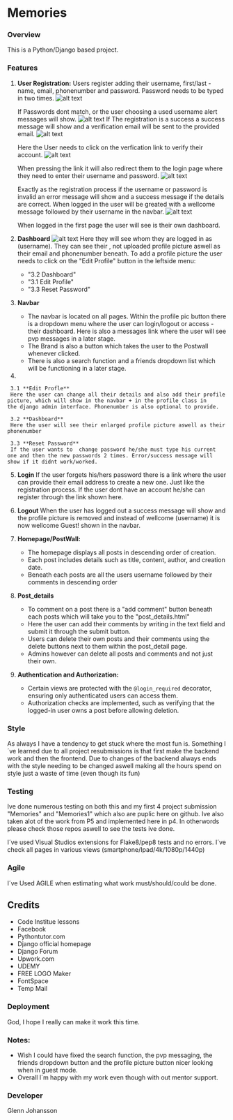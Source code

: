 # Memories

### Overview

This is a Python/Django based project. 

### Features

1. **User Registration:**
   Users register adding their username, first/last - name, email, phonenumber and password. Password needs to be typed in two times.
   ![alt text](image.png)


   If Passwords dont match, or the user choosing a used username alert messages will show.
   ![alt text](image-1.png)
   If The registration is a success a success message will show and a verification email will be sent to the provided email.
   ![alt text](image-2.png)
   
   Here the User needs to click on the verfication link to verify their account.
   ![alt text](image-3.png)
   
   When pressing the link it will also redirect them to the login page where they need to enter their username and password.
   ![alt text](image-4.png)
   
   Exactly as the registration process if the username or password is invalid an error message will show and a success message if the details are correct. When logged in the user will be greated with a wellcome message followed by their username in the navbar.
   ![alt text](image-5.png)
   
   When logged in the first page the user will see is their own dashboard. 
   

2. **Dashboard**
    ![alt text](image-6.png)
   Here they will see whom they are logged in as (username). They can see their , not uploaded profile picture aswell as their email and phonenumber beneath. To add a profile picture the user needs to click on the "Edit Profile" button in the leftside menu: 

   * "3.2 Dashboard"
   * "3.1 Edit Profile"
   * "3.3 Reset Password"

2. **Navbar**
   - The navbar is located on all pages. Within the profile pic button there is a dropdown menu where the user can login/logout or access -      their dashboard. Here is also a messages link where the user will see pvp messages in a later stage.
   - The Brand is also a button which takes the user to the Postwall whenever clicked.
   - There is also a search function and a friends dropdown list which will be functioning in a later stage.
     
3. 

     3.1 **Edit Profle**
     Here the user can change all their details and also add their profile picture, which will show in the navbar + in the profile class in      the django admin interface. Phonenumber is also optional to provide.

     3.2 **Dashboard**
     Here the user will see their enlarged profile picture aswell as their phonenumber

     3.3 **Reset Password**
     If the user wants to  change password he/she must type his current one and then the new passwords 2 times. Error/success message will       show if it didnt work/worked.

5. **Login**
   If the user forgets his/hers password there is a link where the user can provide their email address to create a new one. Just like the     registration process.
   If the user dont have an account he/she can register through the link shown here.
   
6. **Logout**
   When the user has logged out a success message will show and the profile picture is removed and instead of wellcome (username) it is now    wellcome Guest! shown in the navbar. 
     
4. **Homepage/PostWall:**
   - The homepage displays all posts in descending order of creation.
   - Each post includes details such as title, content, author, and creation date.
   - Beneath each posts are all the users username followed by their comments in descending order
     
5. **Post_details**
   - To comment on a post there is a "add comment" button beneath each posts which will take you to the "post_details.html"
   - Here the user can add their comments by writing in the text field and submit it through the submit button.
   - Users can delete their own posts and their comments using the delete buttons next to them within the post_detail page.
   - Admins however can delete all posts and comments and not just their own.
   

6. **Authentication and Authorization:**
    - Certain views are protected with the `@login_required` decorator, ensuring only authenticated users can access them.
    - Authorization checks are implemented, such as verifying that the logged-in user owns a post before allowing deletion.

### Style ###
As always I have a tendency to get stuck where the most fun is. Something I´ve learned due to all project resubmissions is that first make the backend work and then the frontend. Due to changes of the backend always ends with the style needing to be changed aswell making all the hours spend on style just a waste of time (even though its fun) 

### Testing

Ive done numerous testing on both this and my first 4 project submission "Memories" and "Memories1" which also are puplic here on github. 
Ive also taken alot of the work from P5 and implemented here in p4. In otherwords please check those repos aswell to see the tests ive done. 

I´ve used Visual Studios extensions for Flake8/pep8 tests and no errors. 
I´ve check all pages in various views (smartphone/Ipad/4k/1080p/1440p)



### Agile
I´ve Used AGILE when estimating what work must/should/could be done. 

## Credits
- Code Institue lessons
- Facebook
- Pythontutor.com
- Django official homepage
- Django Forum
- Upwork.com
- UDEMY
- FREE LOGO Maker
- FontSpace
- Temp Mail

### Deployment

God, I hope I really can make it work this time. 

### Notes:

* Wish I could have fixed the search function, the pvp messaging, the friends dropdown button and the profile picture button nicer looking when in guest mode.
* Overall I´m happy with my work even though with out mentor support. 
  

### Developer
Glenn Johansson
